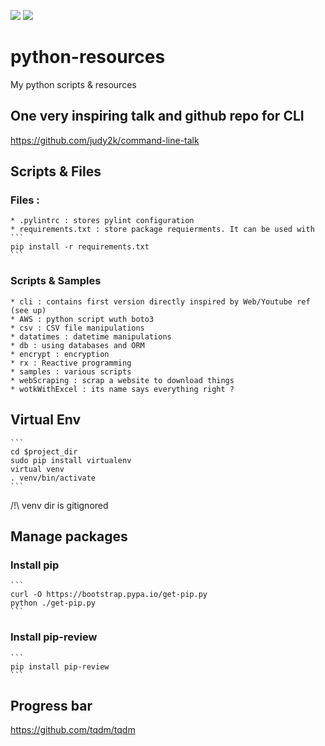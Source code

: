 ![](https://scrutinizer-ci.com/g/vincedgy/python-resources/badges/quality-score.png?b=master)
![](https://scrutinizer-ci.com/g/vincedgy/python-resources/badges/code-intelligence.svg?b=master)

# python-resources
My python scripts & resources

## One very inspiring talk and github repo for CLI
https://github.com/judy2k/command-line-talk

## Scripts & Files
### Files : 
    * .pylintrc : stores pylint configuration
    * requirements.txt : store package requierments. It can be used with
    ```
    pip install -r requirements.txt
    ```
### Scripts & Samples
    * cli : contains first version directly inspired by Web/Youtube ref (see up)
    * AWS : python script wuth boto3
    * csv : CSV file manipulations
    * datatimes : datetime manipulations
    * db : using databases and ORM
    * encrypt : encryption
    * rx : Reactive programming
    * samples : various scripts
    * webScraping : scrap a website to download things
    * wotkWithExcel : its name says everything right ?

## Virtual Env
    ```
    cd $project_dir
    sudo pip install virtualenv
    virtual venv
    . venv/bin/activate
    ```

/!\ venv dir is gitignored

## Manage packages

### Install pip
    ```
    curl -O https://bootstrap.pypa.io/get-pip.py
    python ./get-pip.py
    ```

### Install pip-review
    ``` 
    pip install pip-review
    ```

## Progress bar
https://github.com/tqdm/tqdm
